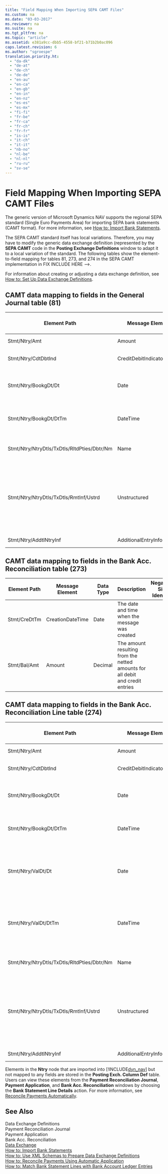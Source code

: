 ```yaml
---
title: "Field Mapping When Importing SEPA CAMT Files"
ms.custom: na
ms.date: "03-03-2017"
ms.reviewer: na
ms.suite: na
ms.tgt_pltfrm: na
ms.topic: "article"
ms.assetid: e381a9cc-dbb5-4558-bf21-b71b2b0ac096
caps.latest.revision: 6
ms.author: "sgroespe"
translation.priority.ht: 
  - "da-dk"
  - "de-at"
  - "de-ch"
  - "de-de"
  - "en-au"
  - "en-ca"
  - "en-gb"
  - "en-in"
  - "en-nz"
  - "es-es"
  - "es-mx"
  - "fi-fi"
  - "fr-be"
  - "fr-ca"
  - "fr-ch"
  - "fr-fr"
  - "is-is"
  - "it-ch"
  - "it-it"
  - "nb-no"
  - "nl-be"
  - "nl-nl"
  - "ru-ru"
  - "sv-se"
---
```

# Field Mapping When Importing SEPA CAMT Files
The generic version of Microsoft Dynamics NAV supports the regional SEPA standard \(Single Euro Payments Area\) for importing SEPA bank statements \(CAMT format\). For more information, see [How to: Import Bank Statements](../../BusinessFunctionality/DataExchange/how-to-import-bank-statements.md).  
  
 The SEPA CAMT standard itself has local variations. Therefore, you may have to modify the generic data exchange definition \(represented by the **SEPA CAMT** code in the **Posting Exchange Definitions** window to adapt it to a local variation of the standard. The following tables show the element\-to\-field mapping for tables 81, 273, and 274 in the SEPA CAMT implementation in FIX INCLUDE HERE<!--FIX INCLUDE HERE<!--[!INCLUDE[dyn_nav](../../ApplicationDesign/includes/dyn_nav_md.md)] --> -->.  
  
 For information about creating or adjusting a data exchange definition, see [How to: Set Up Data Exchange Definitions](../../BusinessFunctionality/DataExchange/how-to-set-up-data-exchange-definitions.md).  
  
## CAMT data mapping to fields in the General Journal table \(81\)  
  
|Element Path|Message Element|Data Type|Description|Negative\-Sign Identifier|Field No.|Field Name|  
|------------------|---------------------|---------------|-----------------|-------------------------------|---------------|----------------|  
|Stmt\/Ntry\/Amt|Amount|Decimal|The amount of money in the cash entry||13|Amount|  
|Stmt\/Ntry\/CdtDbtInd|CreditDebitIndicator|Text|Indicates whether the entry is a credit or a debit entry|DBIT|13|Amount|  
|Stmt\/Ntry\/BookgDt\/Dt|Date|Date|The date when an entry is posted to an account on the account servicer's books||5|Posting Date|  
|Stmt\/Ntry\/BookgDt\/DtTm|DateTime|DateTime|The date and time when an entry is posted to an account on the account servicer's books||5|Posting Date|  
|Stmt\/Ntry\/NtryDtls\/TxDtls\/RltdPties\/Dbtr\/Nm|Name|Text|The name of the party that owes an amount of money to the \(ultimate\) creditor||1221|Payer Information|  
|Stmt\/Ntry\/NtryDtls\/TxDtls\/RmtInf\/Ustrd|Unstructured|Text|Information supplied to enable the matching\/reconciliation of an entry with the items that the payment is intended to settle, such as commercial invoices in an accounts\-receivable system, in an unstructured form||8|Description|  
|Stmt\/Ntry\/AddtlNtryInf|AdditionalEntryInformation|Text|Additional information about the entry||1222|Transaction Information|  
  
## CAMT data mapping to fields in the Bank Acc. Reconciliation table \(273\)  
  
|Element Path|Message Element|Data Type|Description|Negative\-Sign Identifier|Field No.|Field Name|  
|------------------|---------------------|---------------|-----------------|-------------------------------|---------------|----------------|  
|Stmt\/CreDtTm|CreationDateTime|Date|The date and time when the message was created||3|Statement Date|  
|Stmt\/Bal\/Amt|Amount|Decimal|The amount resulting from the netted amounts for all debit and credit entries||4|Statement Ending Balance|  
  
## CAMT data mapping to fields in the Bank Acc. Reconciliation Line table \(274\)  
  
|Element Path|Message Element|Data Type|Description|Negative\-Sign Identifier|Field No.|Field Name|  
|------------------|---------------------|---------------|-----------------|-------------------------------|---------------|----------------|  
|Stmt\/Ntry\/Amt|Amount|Decimal|The amount of money in the cash entry||7|Statement Amount|  
|Stmt\/Ntry\/CdtDbtInd|CreditDebitIndicator|Text|Indicates whether the entry is a credit or a debit entry|DBIT|7|Statement Amount|  
|Stmt\/Ntry\/BookgDt\/Dt|Date|Date|The date when an entry is posted to an account on the account servicer's books||5|Transaction Date|  
|Stmt\/Ntry\/BookgDt\/DtTm|DateTime|DateTime|The date and time when an entry is posted to an account on the account servicer's books||5|Transaction Date|  
|Stmt\/Ntry\/ValDt\/Dt|Date|Date|The date when assets become available to the account owner in case of a credit entry, or cease to be available to the account owner in case of a debit entry||12|Value Date|  
|Stmt\/Ntry\/ValDt\/DtTm|DateTime|DateTime|The date and time when assets become available to the account owner in case of a credit entry, or cease to be available to the account owner in case of a debit entry||12|Value Date|  
|Stmt\/Ntry\/NtryDtls\/TxDtls\/RltdPties\/Dbtr\/Nm|Name|Text|The name of the party that owes an amount of money to the \(ultimate\) creditor||15|Payer Information|  
|Stmt\/Ntry\/NtryDtls\/TxDtls\/RmtInf\/Ustrd|Unstructured|Text|Information supplied to enable the matching\/reconciliation of an entry with the items that the payment is intended to settle, such as commercial invoices in an accounts\-receivable system, in an unstructured form||6|Description|  
|Stmt\/Ntry\/AddtlNtryInf|AdditionalEntryInformation|Text|Additional information about the entry||16|Transaction Information|  
  
 Elements in the **Ntry** node that are imported into [!INCLUDE[dyn_nav](../../ApplicationDesign/includes/dyn_nav_md.md)] but not mapped to any fields are stored in the **Posting Exch. Column Def** table. Users can view these elements from the **Payment Reconciliation Journal**, **Payment Application**, and **Bank Acc. Reconciliation** windows by choosing the **Bank Statement Line Details** action. For more information, see [Reconcile Payments Automatically](../../Finance/reconcile-payments-automatically.md).  
  
## See Also  
 Data Exchange Definitions   
 Payment Reconciliation Journal   
 Payment Application   
 Bank Acc. Reconciliation   
 [Data Exchange](../../BusinessFunctionality/DataExchange/data-exchange.md)   
 [How to: Import Bank Statements](../../BusinessFunctionality/DataExchange/how-to-import-bank-statements.md)   
 [How to: Use XML Schemas to Prepare Data Exchange Definitions](../../BusinessFunctionality/DataExchange/how-to-use-xml-schemas-to-prepare-data-exchange-definitions.md)   
 [How to: Reconcile Payments Using Automatic Application](../../Finance/how-to-reconcile-payments-using-automatic-application.md)   
 [How to: Match Bank Statement Lines with Bank Account Ledger Entries](../../Finance/how-to-match-bank-statement-lines-with-bank-account-ledger-entries.md)